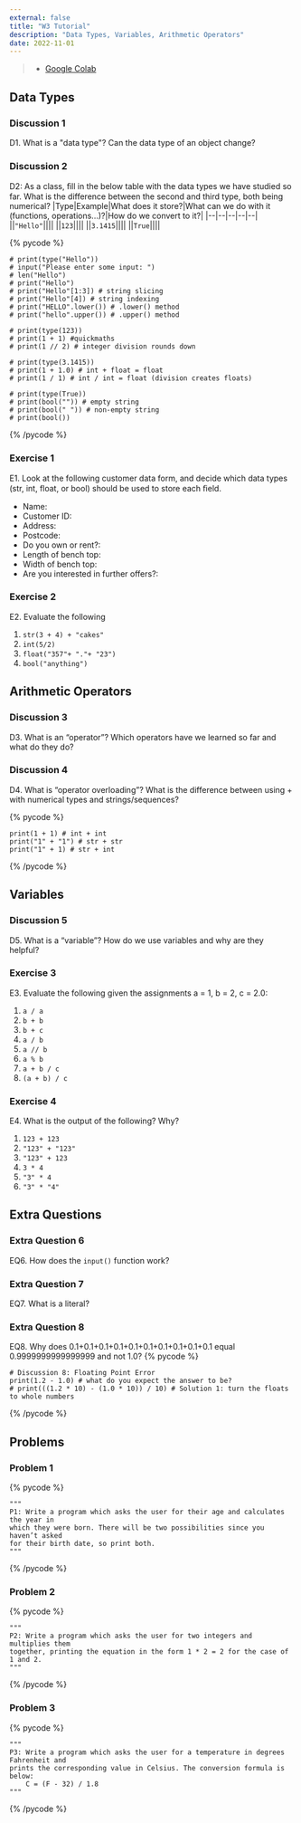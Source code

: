 ```yaml
---
external: false
title: "W3 Tutorial"
description: "Data Types, Variables, Arithmetic Operators"
date: 2022-11-01
---
```


> - [Google Colab](https://colab.research.google.com/drive/13o5MSvhiKnr1rM6AlylziduG2JwH-REm?usp=sharing)

## Data Types

### Discussion 1

D1. What is a "data type"? Can the data type of an object change?

### Discussion 2

D2: As a class, ﬁll in the below table with the data types we have studied so far. What is the difference between the second and third type, both being numerical?
|Type|Example|What does it store?|What can we do with it (functions, operations...)?|How do we convert to it?|
|--|--|--|--|--|
||`"Hello"`||||
||`123`||||
||`3.1415`||||
||`True`||||

{% pycode %}

```
# print(type("Hello"))
# input("Please enter some input: ")
# len("Hello")
# print("Hello")
# print("Hello"[1:3]) # string slicing
# print("Hello"[4]) # string indexing
# print("HELLO".lower()) # .lower() method
# print("hello".upper()) # .upper() method

# print(type(123))
# print(1 + 1) #quickmaths
# print(1 // 2) # integer division rounds down

# print(type(3.1415))
# print(1 + 1.0) # int + float = float
# print(1 / 1) # int / int = float (division creates floats)

# print(type(True))
# print(bool("")) # empty string
# print(bool(" ")) # non-empty string
# print(bool())
```

{% /pycode %}

### Exercise 1

E1. Look at the following customer data form, and decide which data types (str, int, float, or bool) should be used to store each ﬁeld.

- Name:
- Customer ID:
- Address:
- Postcode:
- Do you own or rent?:
- Length of bench top:
- Width of bench top:
- Are you interested in further offers?:

### Exercise 2

E2. Evaluate the following

1. `str(3 + 4) + "cakes"`
2. `int(5/2)`
3. `float("357"+ "."+ "23")`
4. `bool("anything")`

## Arithmetic Operators

### Discussion 3

D3. What is an “operator”? Which operators have we
learned so far and what do they do?

### Discussion 4

D4. What is “operator overloading”? What is the difference between using + with numerical types and strings/sequences?

{% pycode %}

```
print(1 + 1) # int + int
print("1" + "1") # str + str
print("1" + 1) # str + int
```

{% /pycode %}

## Variables
### Discussion 5

D5. What is a “variable”? How do we use variables and why are they helpful?

### Exercise 3

E3. Evaluate the following given the assignments a = 1, b = 2, c = 2.0:

1. `a / a`
2. `b + b`
3. `b + c`
4. `a / b`
5. `a // b`
6. `a % b`
7. `a + b / c`
8. `(a + b) / c`

### Exercise 4

E4. What is the output of the following? Why?

1. `123 + 123`
2. `"123" + "123"`
3. `"123" + 123`
4. `3 * 4`
5. `"3" * 4`
6. `"3" * "4"`

## Extra Questions

### Extra Question 6

EQ6. How does the `input()` function work?

### Extra Question 7

EQ7. What is a literal?

### Extra Question 8

EQ8. Why does 0.1+0.1+0.1+0.1+0.1+0.1+0.1+0.1+0.1+0.1 equal 0.9999999999999999 and not 1.0?
{% pycode %}

```
# Discussion 8: Floating Point Error
print(1.2 - 1.0) # what do you expect the answer to be?
# print(((1.2 * 10) - (1.0 * 10)) / 10) # Solution 1: turn the floats to whole numbers
```

{% /pycode %}

## Problems

### Problem 1

{% pycode %}

```
"""
P1: Write a program which asks the user for their age and calculates the year in
which they were born. There will be two possibilities since you haven’t asked
for their birth date, so print both.
"""
```

{% /pycode %}

### Problem 2

{% pycode %}

```
"""
P2: Write a program which asks the user for two integers and multiplies them
together, printing the equation in the form 1 * 2 = 2 for the case of 1 and 2.
"""
```

{% /pycode %}

### Problem 3

{% pycode %}

```
"""
P3: Write a program which asks the user for a temperature in degrees Fahrenheit and
prints the corresponding value in Celsius. The conversion formula is below:
    C = (F - 32) / 1.8
"""
```

{% /pycode %}
